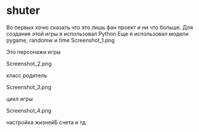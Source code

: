 # shuter
Во первых хочю сказать что это лишь фан проект и ни что больше.
Для создания этой игры я использовал Python
Еще я использовал модели pygame, randomw и time
Screenshot_1.png



Это персонажи игры


Screenshot_2.png

класс родитель

Screenshot_3.png

цикл игры

Screenshot_4.png

настройка жизнейБ счета и тд

